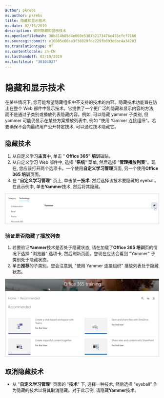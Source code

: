 ```yaml
---
author: pkrebs
ms.author: pkrebs
title: 隐藏和显示技术
ms.date: 02/15/2019
description: 如何隐藏和显示技术
ms.openlocfilehash: 38b814b85d4e060e5387b2173476c455cfcf7160
ms.sourcegitcommit: e10085e60ca3f38029fde229fb093e6bc4a34203
ms.translationtype: MT
ms.contentlocale: zh-CN
ms.lasthandoff: 02/19/2019
ms.locfileid: "30104037"
---
```

# <a name="hide-and-show-technology"></a>隐藏和显示技术

在某些情况下, 您可能希望隐藏组织中不支持的技术的内容。隐藏技术功能旨在防止在整个 Web 部件中显示技术。它提供了一个更广泛的隐藏和显示内容的方法, 而不是通过子类别或播放列表隐藏内容。例如, 可以隐藏 yammer 子类别, 但 yammer 可能仍显示在某些方案播放列表中, 例如 "使用 Yammer 连接组织"。若要确保不会向最终用户公开特定技术, 可以通过技术隐藏它。 

## <a name="hide-a-technology"></a>隐藏技术

1. 从自定义学习**主页**中, 单击 " **Office 365" 培训**磁贴。
2. 从自定义学习 Web 部件中, 选择 "**系统**" 菜单, 然后选择 "**管理播放列表**"。现在, 您应该打开两个选项卡。一个使用**自定义学习管理**页面, 另一个使用**Office 365 培训**页面。 
3. 在 "**自定义学习管理**" 页上, 单击某一**技术**, 然后选择该技术要隐藏的 eyeball。在此示例中, 单击**Yammer**技术, 然后将其隐藏。  

![cg-hidetech](media/cg-hidetech.png)

### <a name="verify-the-playlist-is-hidden"></a>验证是否隐藏了播放列表
1. 若要验证**Yammer**技术是否处于隐藏状态, 请在加载了**Office 365 培训**页的情况下选择 "浏览器" 选项卡, 然后刷新页面。您现在应该会看到 "Yammer" 子类别处于隐藏状态。 
2. 单击**推荐**的子类别。您会注意到, "使用 Yammer 连接组织" 播放列表处于隐藏状态。 

![cg-hidetechrefresh](media/cg-hidetechrefresh.png)

## <a name="unhide-a-technology"></a>取消隐藏技术

- 从 "**自定义学习管理**" 页面的 "**技术**" 下, 选择一种技术, 然后选择 "eyeball" 作为隐藏的技术以将其取消隐藏。对于此示例, 请隐藏**Yammer**技术。 